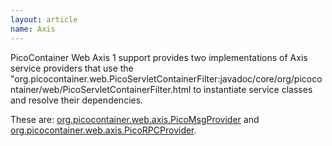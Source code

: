 ```yaml
---
layout: article
name: Axis
---
```


PicoContainer Web Axis 1 support provides two implementations of Axis service providers that use the "org.picocontainer.web.PicoServletContainerFilter:javadoc/core/org/picocontainer/web/PicoServletContainerFilter.html to instantiate service classes and resolve their dependencies.

These are: [org.picocontainer.web.axis.PicoMsgProvider](/javadoc/axis/org/picocontainer/web/axis/PicoMsgProvider.html) and [org.picocontainer.web.axis.PicoRPCProvider](javadoc/axis/org/picocontainer/web/axis/PicoRPCProvider.html).
